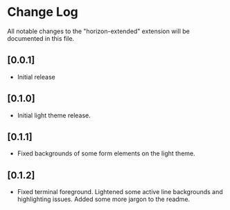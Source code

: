 # Change Log

All notable changes to the "horizon-extended" extension will be documented in this file.

## [0.0.1]

- Initial release

## [0.1.0]

- Initial light theme release.

## [0.1.1]

- Fixed backgrounds of some form elements on the light theme.

## [0.1.2]

- Fixed terminal foreground. Lightened some active line backgrounds and highlighting issues. Added some more jargon to the readme.
  